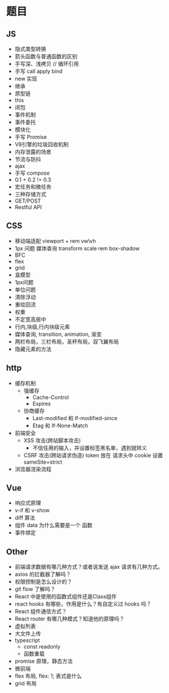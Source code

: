 # 题目

## JS

- 隐式类型转换
- 箭头函数与普通函数的区别
- 手写深、浅拷贝 // 循环引用
- 手写 call apply bind
- new 实现
- 继承
- 原型链
- this
- 闭包
- 事件机制
- 事件委托
- 模块化
- 手写 Promise
- V8引擎的垃圾回收机制
- 内存泄露的场景
- 节流与防抖
- ajax
- 手写 compose
- 0.1 + 0.2 != 0.3
- 宏任务和微任务
- 三种存储方式
- GET/POST
- Restful API

## CSS

- 移动端适配
    viewport + rem
    vw\vh
- 1px 问题
    媒体查询
    transform scale
    rem
    box-shadow
- BFC
- flex
- grid
- 盒模型
- 1px问题
- 单位问题
- 清除浮动
- 重绘回流
- 权重
- 不定宽高居中
- 行内,块级,行内块级元素
- 媒体查询, transition, animation, 渐变
- 两栏布局，三栏布局，圣杯布局，双飞翼布局
- 隐藏元素的方法

## http

- 缓存机制
    - 强缓存
        - Cache-Control
        - Expires
    - 协商缓存
        - Last-modified 和 If-modified-since
        - Etag 和 If-None-Match
- 前端安全
    - XSS 攻击(跨站脚本攻击)
        - 不信任用的输入，并设置标签黑名单，遇到就转义
    - CSRF 攻击(跨站请求伪造)
        token 放在 请求头中
        cookie 设置 sameSite=strict
- 浏览器渲染流程

## Vue

- 响应式原理
- v-if 和 v-show
- diff 算法
- 组件 data 为什么需要是一个 函数
- 事件绑定

## Other

* 前端请求数据有哪几种方式？或者说发送 ajax 请求有几种方式。
* axios 的拦截器了解吗？
* 权限控制是怎么设计的？
* git flow 了解吗？
* React 中是使用的函数式组件还是Class组件
* react hooks 有哪些，作用是什么？有自定义过 hooks 吗？
* React 组件通信方式？
* React router 有哪几种模式？知道他的原理吗？
* 虚拟列表
* 大文件上传
* typescript
    * const readonly
    * 函数重载
* promise 原理，静态方法
* 微前端
* flex 布局, flex: 1; 表式是什么
* grid 布局